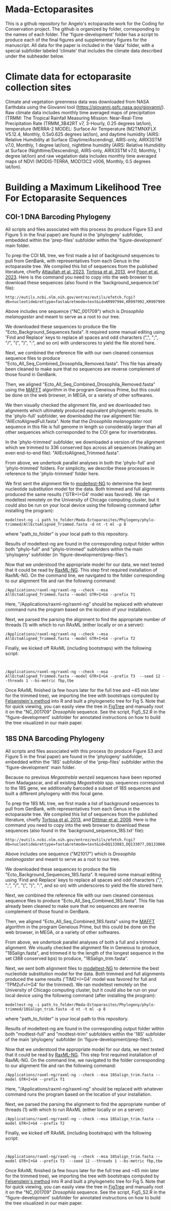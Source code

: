 # Mada-Ectoparasites

This is a github repository for Angelo's ectoparasite work for the Coding for Conservation project. The github is organized by folder, corresponding to the names of each folder. The 'figure-development' folder has a script to produce each of the final figures and supplementary figures for the manuscript. All data for the paper is included in the 'data' folder, with a special subfolder labeled 'climate' that includes the climate data described under the subheader below.

#   Climate data for ectoparasite collection sites
Climate and vegetation greenness data was downloaded from NASA Earthdata using the Giovanni tool (https://giovanni.gsfc.nasa.gov/giovanni/). Raw climate data includes monthly time averaged maps of precipitation (TRMM: The Tropical Rainfall Measuring Mission: Near-Real-Time Precipitation Rate (TRMM_3B42RT v7, 3-Hourly, 0.25 degrees lat/lon), temperature (MERRA-2 MODEL: Surface Air Temperature (M2TMNXFLX V5.12.4, Monthly, 0.5x0.625 degrees lat/lon), and daytime humidity (AIRS: Relative Humdidity at Surface (Daytime/Ascending), AIRS-only, AIRX3STM v7.0, Monthly, 1 degree lat/lon), nighttime humidity (AIRS: Relative Humdidity at Surface (Nighttime/Descending), AIRS-only, AIRX3STM v7.0, Monthly, 1 degree lat/lon) and raw vegatation data includes monthly time averaged maps of NDVI (MODIS-TERRA, MOD13C2 v006, Monthly, 0.5 degrees lat/lon). 

# Building a Maximum Likelihood Tree For Ectoparasite Sequences

## COI-1 DNA Barcoding Phylogeny

All scripts and files associated with this process (to produce Figure S3 and Figure 5 in the final paper) are found in the 'phylogeny' subfolder, embedded within the 'prep-files' subfolder within the 'figure-development' main folder.

To prep the COI ML tree, we first made a list of background sequences to pull from GenBank, with representatives from each Genus in the ectoparasite tree. We compiled this list of sequences from the published literature, chiefly [Attaullah et al. 2023](https://link.springer.com/article/10.1007/s00436-023-07909-0), [Tortosa et al. 2013](https://journals.plos.org/plosone/article?id=10.1371/journal.pone.0075215), and [Poon et al. 2023](https://parasitesandvectors.biomedcentral.com/articles/10.1186/s13071-023-05663-x).  Here is the command you need to copy into the web browser to download these sequences (also found in the 'background_sequence.txt' file):

```
http://eutils.ncbi.nlm.nih.gov/entrez/eutils/efetch.fcgi?db=nucleotide&rettype=fasta&retmode=text&id=KR997994,KR997992,KR997999,KR998001,MH151059,MH151060,KR997998,MH151062,LC536587,LC536586,LC536588,MH151064,MH151061,KR997993,MH151066,KR997997,KF021491,MH151065,MH151063,KR997996,KR997995,KF021500,KF021499,KF021496,KF021498,KF021497,KF021493,OM283592,OM283590,OM283588,OM283589,OM283591,OM283593,KF021495,KF021494,KF273783,MF462043,KF273782,KF273778,KF273770,OL847632,MH282032,KF021492,KF021517,MF462046,MK140156,MW590968,MK140160,KF021501,LC522026,LC522022,MW590972,MK140181,ON704710,ON704703,ON704664,KF021535,MK140180,MF462051,NC_001709,OM327589,OM327588,MK140116,MZ483872,AB632570,MT362948,AB632571,MT362949,MW792204,MW792205,MZ382456,KF021534,KF021518,MK140183,MT362947,AB632567,MK140104,AB632538,AB632536,KF273779
```

Above includes one sequence ("NC_001709") which is *Drosophila melanogaster* and meant to serve as a root to our tree.

We downloaded these sequences to produce the file "Ecto_Background_Sequences.fasta". It required some manual editing using 'Find and Replace' keys to replace all spaces and odd characters (",", ";", "/", "(", ")", ":", and so on) with underscores to yield the file stored here.

Next, we combined the reference file with our own cleaned consensus sequence files to produce "Ecto_All_Seq_Combined_Drosophila_Removed.fasta". This file has already been cleaned to make sure that no sequences are reverse complement of those found in GenBank.

Then, we aligned "Ecto_All_Seq_Combined_Drosophila_Removed.fasta" using the [MAFFT](https://mafft.cbrc.jp/alignment/server/) algorithm in the program Geneious Prime, but this could be done on the web browser, in MEGA, or a variety of other softwares.

We then visually checked the alignment file, and we downloaded two alignments which ultimately produced equivalent phylogenetic results. In the 'phylo-full' subfolder, we downloaded the raw alignment file: "AllEctoAlignedFull.fasta". Note that the *Drosophila melanogaster* root sequence in this file is full genome in length so considerably larger than all other sequences which corresponded to the COI gene for invertebrates.

In the 'phylo-trimmed' subfolder, we downloaded a version of the alignment which we trimmed to 336 conserved bps across all sequences (making an even end-to-end file): "AllEctoAligned_Trimmed.fasta". 

From above, we undertook parallel analyses in both the 'phylo-full' and 'phylo-trimmed' folders. For simplicity, we describe these processes in reference to the 'phylo-trimmed' folder here. 

We first sent the alignment file to  [modeltest-NG](https://github.com/ddarriba/modeltest) to determine the best nucleotide substitution model for the data. Both trimmed and full alignments produced the same results ('GTR+I+G4' model was favored). We ran modeltest remotely on the University of Chicago computing cluster, but it could also be run on your local device using the following command (after installing the program):


```
modeltest-ng -i path_to_folder/Mada-Ectoparasites/Phylogeny/phylo-trimmed/AllEctoAligned_Trimmed.fasta -d nt -t ml -p 8

```

where "path_to_folder" is your local path to this repository.

Results of modeltest-ng are found in the corresponding output folder within both "phylo-full" and "phylo-trimmed" subfolders within the main 'phylogeny' subfolder (in 'figure-development/prep-files').

Now that we understood the appropriate model for our data, we next tested that it could be read by [RaxML-NG](https://github.com/amkozlov/raxml-ng). This step first required installation of RaxML-NG. On the command line, we navigated to the folder corresponding to our alignment file and ran the following command:


```
/Applications/raxml-ng/raxml-ng --check --msa AllEctoAligned_Trimmed.fasta --model GTR+I+G4 --prefix T1
```

Here, "/Applications/raxml-ng/raxml-ng" should be replaced with whatever command runs the program based on the location of your installation.

Next, we parsed the parsing the alignment to find the appropriate number of threads (1) with which to run RAxML (either locally or on a server):

```
/Applications/raxml-ng/raxml-ng --check --msa AllEctoAligned_Trimmed.fasta --model GTR+I+G4 --prefix T2
```
Finally, we kicked off RAxML (including bootstraps) with the following script:

```


/Applications/raxml-ng/raxml-ng --check --msa AllEctoAligned_Trimmed.fasta --model GTR+I+G4 --prefix T3  --seed 12 --threads 1 --bs-metric fbp,tbe

```

Once RAxML finished (a few hours later for the full tree and ~45 min later for the trimmed tree), we importing the tree with bootstraps computed by [Felsenstein's method](https://www.jstor.org/stable/2461605) into R and built a phylogenetic tree for Fig 5. Note that for quick viewing, you can easily view the tree in [FigTree](http://tree.bio.ed.ac.uk/software/figtree/) and manually root it on the "NC_001709" *Drosophila* sequence. See the script, Fig5_S2.R in the "figure-development' subfolder for annotated instructions on how to build the tree visualized in our main paper.


## 18S DNA Barcoding Phylogeny

All scripts and files associated with this process (to produce Figure S3 and Figure 5 in the final paper) are found in the 'phylogeny' subfolder, embedded within the '18S' subfolder of the 'prep-files' subfolder within the 'figure-development' main folder.

Because no previous *Megastrebla wenzeli* sequences have been reported from Madagascar, and all existing *Megastrebla* spp. sequences correspond to the 18S gene, we additionally barcoded a subset of 18S sequences and built a different phylogeny with this focal gene.


To prep the 18S ML tree, we first made a list of background sequences to pull from GenBank, with representatives from each Genus in the ectoparasite tree. We compiled this list of sequences from the published literature, chiefly [Tortosa et al. 2013](https://journals.plos.org/plosone/article?id=10.1371/journal.pone.0075215), and [Dittmar et al. 2006](https://www.sciencedirect.com/science/article/pii/S1055790305002058?casa_token=bG0SlqbzqEsAAAAA:UJ2GIlFTwnCmghVm50VpXU_TmdUmj0YtPojquZq0EO7l525rsGpc3Y9RF5rkalZKjcVSU870qA).  Here is the command you need to copy into the web browser to download these sequences (also found in the 'background_sequence_18S.txt' file):

```
http://eutils.ncbi.nlm.nih.gov/entrez/eutils/efetch.fcgi?db=nucleotide&rettype=fasta&retmode=text&id=DQ133083,DQ133077,DQ133060,DQ133062,DQ133054,DQ133056,DQ133085,DQ133066,DQ133055,DQ133072,DQ133080,DQ133082,DQ133063,DQ133079,DQ133061,DQ133069,DQ133053,DQ133070,DQ133088,DQ133084,DQ133081,DQ133087,DQ133065,DQ133086,DQ133071,DQ133057,DQ133064,DQ133073,DQ133076,DQ133068,DQ133058,DQ133078,AF073888,AF322421,AF322431,M21017,KF156670,KF156671,KF156672,KF156673,KF156674,KF156680,KF156675,KF156678,KF156681,KF156676,KF156677,KF156679,KF156683,KF156685,KF156684,KF156686,KF156687,KF156694,KF156691,KF156692,KF156693,KF156695,KF156690,KF156689,KF156688,KF156696,KF156682,KF156711,KF156703,KF156714,KF156707,KF156706,KF156708,KF156700,KF156709,KF156712,KF156713,KF156710,KF156705,KF156704,KF156702,KF156701,KF156697,KF156698   
```


Above includes one sequence ("M21017") which is *Drosophila melanogaster* and meant to serve as a root to our tree.

We downloaded these sequences to produce the file "Ecto_Background_Sequences_18S.fasta". It required some manual editing using 'Find and Replace' keys to replace all spaces and odd characters (",", ";", "/", "(", ")", ":", and so on) with underscores to yield the file stored here.

Next, we combined the reference file with our own cleaned consensus sequence files to produce "Ecto_All_Seq_Combined_18S.fasta". This file has already been cleaned to make sure that no sequences are reverse complement of those found in GenBank.

Then, we aligned "Ecto_All_Seq_Combined_18S.fasta" using the [MAFFT](https://mafft.cbrc.jp/alignment/server/) algorithm in the program Geneious Prime, but this could be done on the web browser, in MEGA, or a variety of other softwares.


From above, we undertook parallel analyses of both a full and a trimmed alignment. We visually checked the alignment file in Geneious to produce, "18Salign.fasta", and trimmed it to the length of the longest sequence in the set (388 conserved bps) to produce, "18Salign_trim.fasta". 

Next, we sent both alignment files to  [modeltest-NG](https://github.com/ddarriba/modeltest) to determine the best nucleotide substitution model for the data. Both trimmed and full alignments produced the same results ('TIM2+I+G4' model was favored for full and 'TPM2uf+I+G4' for the trimmed). We ran modeltest remotely on the University of Chicago computing cluster, but it could also be run on your local device using the following command (after installing the program):


```
modeltest-ng -i path_to_folder/Mada-Ectoparasites/Phylogeny/phylo-trimmed/18Salign_trim.fasta -d nt -t ml -p 8

```

where "path_to_folder" is your local path to this repository.

Results of modeltest-ng are found in the corresponding output folder within both "modtest-full" and "modtest-trim" subfolders within the '18S' subfolder of the main 'phylogeny' subfolder (in 'figure-development/prep-files').

Now that we understood the appropriate model for our data, we next tested that it could be read by [RaxML-NG](https://github.com/amkozlov/raxml-ng). This step first required installation of RaxML-NG. On the command line, we navigated to the folder corresponding to our alignment file and ran the following command:


```
/Applications/raxml-ng/raxml-ng --check --msa 18Salign_trim.fasta --model GTR+I+G4 --prefix T1
```

Here, "/Applications/raxml-ng/raxml-ng" should be replaced with whatever command runs the program based on the location of your installation.

Next, we parsed the parsing the alignment to find the appropriate number of threads (1) with which to run RAxML (either locally or on a server):

```
/Applications/raxml-ng/raxml-ng --check --msa 18Salign_trim.fasta --model GTR+I+G4 --prefix T2
```
Finally, we kicked off RAxML (including bootstraps) with the following script:

```


/Applications/raxml-ng/raxml-ng --check --msa 18Salign_trim.fasta --model GTR+I+G4 --prefix T3  --seed 12 --threads 1 --bs-metric fbp,tbe

```

Once RAxML finished (a few hours later for the full tree and ~45 min later for the trimmed tree), we importing the tree with bootstraps computed by [Felsenstein's method](https://www.jstor.org/stable/2461605) into R and built a phylogenetic tree for Fig 5. Note that for quick viewing, you can easily view the tree in [FigTree](http://tree.bio.ed.ac.uk/software/figtree/) and manually root it on the "NC_001709" *Drosophila* sequence. See the script, Fig5_S2.R in the "figure-development' subfolder for annotated instructions on how to build the tree visualized in our main paper.
